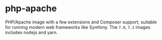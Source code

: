# php-apache
PHP/Apache image with a few extensions and Composer support, suitable for running modern web frameworks like Symfony.
The `7.0`, `7.2` images includes nodejs and yarn.
